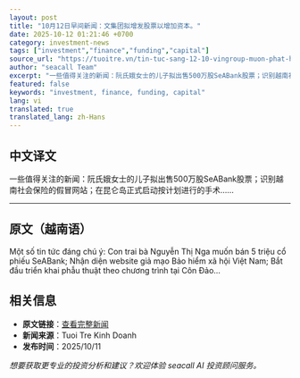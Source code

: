 ```yaml
---
layout: post
title: "10月12日早间新闻：文集团拟增发股票以增加资本。"
date: 2025-10-12 01:21:46 +0700
category: investment-news
tags: ["investment","finance","funding","capital"]
source_url: "https://tuoitre.vn/tin-tuc-sang-12-10-vingroup-muon-phat-hanh-them-co-phieu-tang-von-20251011185106713.htm"
author: "seacall Team"
excerpt: "一些值得关注的新闻：阮氏娥女士的儿子拟出售500万股SeABank股票；识别越南社会保险的假冒网站；在昆仑岛正式启动按计划进行的手术……..."
featured: false
keywords: "investment, finance, funding, capital"
lang: vi
translated: true
translated_lang: zh-Hans
---
```


## 中文译文

一些值得关注的新闻：阮氏娥女士的儿子拟出售500万股SeABank股票；识别越南社会保险的假冒网站；在昆仑岛正式启动按计划进行的手术……

---

## 原文（越南语）

Một số tin tức đáng chú ý: Con trai bà Nguyễn Thị Nga muốn bán 5 triệu cổ phiếu SeABank; Nhận diện website giả mạo Bảo hiểm xã hội Việt Nam; Bắt đầu triển khai phẫu thuật theo chương trình tại Côn Đảo...

## 相关信息

- **原文链接**：[查看完整新闻](https://tuoitre.vn/tin-tuc-sang-12-10-vingroup-muon-phat-hanh-them-co-phieu-tang-von-20251011185106713.htm)
- **新闻来源**：Tuoi Tre Kinh Doanh
- **发布时间**：2025/10/11

*想要获取更专业的投资分析和建议？欢迎体验 seacall AI 投资顾问服务。*